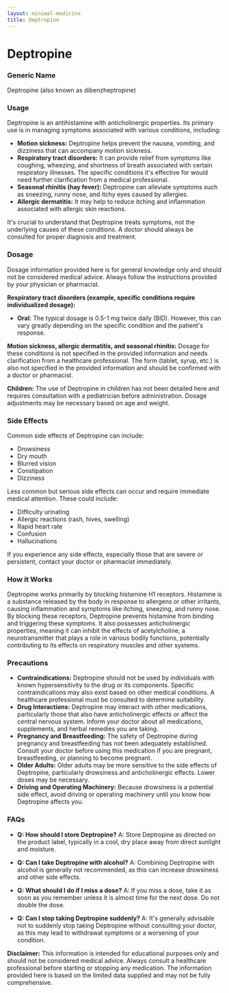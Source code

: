 ```yaml
---
layout: minimal-medicine
title: Deptropine
---
```


# Deptropine
### Generic Name
Deptropine (also known as dibenzheptropine)

### Usage

Deptropine is an antihistamine with anticholinergic properties.  Its primary use is in managing symptoms associated with various conditions, including:

* **Motion sickness:** Deptropine helps prevent the nausea, vomiting, and dizziness that can accompany motion sickness.
* **Respiratory tract disorders:** It can provide relief from symptoms like coughing, wheezing, and shortness of breath associated with certain respiratory illnesses.  The specific conditions it's effective for would need further clarification from a medical professional.
* **Seasonal rhinitis (hay fever):**  Deptropine can alleviate symptoms such as sneezing, runny nose, and itchy eyes caused by allergies.
* **Allergic dermatitis:** It may help to reduce itching and inflammation associated with allergic skin reactions.

It's crucial to understand that Deptropine treats symptoms, not the underlying causes of these conditions.  A doctor should always be consulted for proper diagnosis and treatment.


### Dosage

Dosage information provided here is for general knowledge only and should not be considered medical advice.  Always follow the instructions provided by your physician or pharmacist.


**Respiratory tract disorders (example, specific conditions require individualized dosage):**

* **Oral:** The typical dosage is 0.5-1 mg twice daily (BID).  However, this can vary greatly depending on the specific condition and the patient's response.


**Motion sickness, allergic dermatitis, and seasonal rhinitis:**  Dosage for these conditions is not specified in the provided information and needs clarification from a healthcare professional.  The form (tablet, syrup, etc.) is also not specified in the provided information and should be confirmed with a doctor or pharmacist.


**Children:** The use of Deptropine in children has not been detailed here and requires consultation with a pediatrician before administration.  Dosage adjustments may be necessary based on age and weight.


### Side Effects

Common side effects of Deptropine can include:

* Drowsiness
* Dry mouth
* Blurred vision
* Constipation
* Dizziness

Less common but serious side effects can occur and require immediate medical attention.  These could include:

* Difficulty urinating
* Allergic reactions (rash, hives, swelling)
* Rapid heart rate
* Confusion
* Hallucinations


If you experience any side effects, especially those that are severe or persistent, contact your doctor or pharmacist immediately.


### How it Works

Deptropine works primarily by blocking histamine H1 receptors. Histamine is a substance released by the body in response to allergens or other irritants, causing inflammation and symptoms like itching, sneezing, and runny nose. By blocking these receptors, Deptropine prevents histamine from binding and triggering these symptoms.  It also possesses anticholinergic properties, meaning it can inhibit the effects of acetylcholine, a neurotransmitter that plays a role in various bodily functions, potentially contributing to its effects on respiratory muscles and other systems.


### Precautions

* **Contraindications:** Deptropine should not be used by individuals with known hypersensitivity to the drug or its components.  Specific contraindications may also exist based on other medical conditions.  A healthcare professional must be consulted to determine suitability.
* **Drug Interactions:**  Deptropine may interact with other medications, particularly those that also have anticholinergic effects or affect the central nervous system. Inform your doctor about all medications, supplements, and herbal remedies you are taking.
* **Pregnancy and Breastfeeding:** The safety of Deptropine during pregnancy and breastfeeding has not been adequately established.  Consult your doctor before using this medication if you are pregnant, breastfeeding, or planning to become pregnant.
* **Older Adults:**  Older adults may be more sensitive to the side effects of Deptropine, particularly drowsiness and anticholinergic effects.  Lower doses may be necessary.
* **Driving and Operating Machinery:** Because drowsiness is a potential side effect, avoid driving or operating machinery until you know how Deptropine affects you.


### FAQs

* **Q: How should I store Deptropine?**  A:  Store Deptropine as directed on the product label, typically in a cool, dry place away from direct sunlight and moisture.

* **Q: Can I take Deptropine with alcohol?**  A: Combining Deptropine with alcohol is generally not recommended, as this can increase drowsiness and other side effects.

* **Q: What should I do if I miss a dose?** A: If you miss a dose, take it as soon as you remember unless it is almost time for the next dose.  Do not double the dose.

* **Q: Can I stop taking Deptropine suddenly?** A: It's generally advisable not to suddenly stop taking Deptropine without consulting your doctor, as this may lead to withdrawal symptoms or a worsening of your condition.


**Disclaimer:** This information is intended for educational purposes only and should not be considered medical advice.  Always consult a healthcare professional before starting or stopping any medication.  The information provided here is based on the limited data supplied and may not be fully comprehensive.
